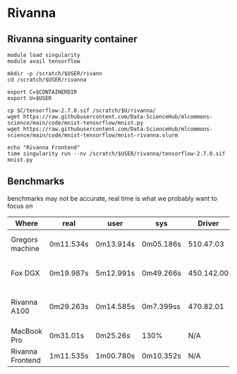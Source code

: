 # Rivanna

## Rivanna singuarity container

```
module load singularity
module avail tensorflow

mkdir -p /scratch/$USER/rivann
cd /scratch/$USER/rivanna

export C=$CONTAINERDIR
export U=$USER

cp $C/tensorflow-2.7.0.sif /scratch/$U/rivanna/
wget https://raw.githubusercontent.com/Data-ScienceHub/mlcommons-science/main/code/mnist-tensorflow/mnist.py
wget https://raw.githubusercontent.com/Data-ScienceHub/mlcommons-science/main/code/mnist-tensorflow/mnist-rivanna.slurm

echo "Rivanna Frontend"
time singularity run --nv /scratch/$USER/rivanna/tensorflow-2.7.0.sif mnist.py
```

## Benchmarks

benchmarks may not be accurate, real time is what we probably want to focus on

| Where        	    | real      | user      | sys        | Driver      | CUDA | GPU | 
| ----------------- | --------- | --------- | ---------- | ----------- | ---- | --- |
| Gregors machine   | 0m11.534s | 0m13.914s | 0m05.186s  | 510.47.03   | 11.6 | Gigabyte RTX3070 TI
| Fox DGX           | 0m19.987s | 5m12.991s | 0m49.266s  | 450.142.00  | 11.0 | NVIDIA A100 80GB
| Rivanna A100      | 0m29.263s | 0m14.585s | 0m7.399ss  | 470.82.01   | 11.4 | NVIDIA A100-SXM4-40GB
| MacBook Pro       | 0m31.01s  | 0m25.26s  | 130%       | N/A         | N/A | M1 Max 66GB
| Rivanna Frontend  | 1m11.535s | 1m00.780s | 0m10.352s  | N/A         | N/A  |
